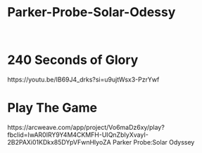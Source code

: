 # Parker-Probe-Solar-Odessy
<br>
<h1>240 Seconds of Glory</h1>
https://youtu.be/IB69J4_drks?si=u9ujtWsx3-PzrYwf
<br>
<h1>Play The Game</h1>
https://arcweave.com/app/project/Vo6maDz6xy/play?fbclid=IwAR0IRY9Y4M4CKMFH-UIQnZbIyXvayI-2B2PAXi01KDkx85DYpVFwnHlyoZA
<Description>Parker Probe:Solar Odyssey</Description>
